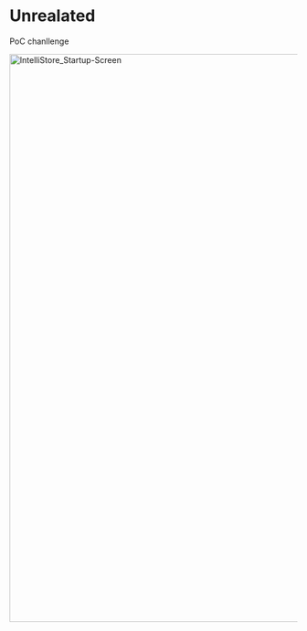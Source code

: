 # Unrealated
PoC chanllenge 


<img width="995" alt="IntelliStore_Startup-Screen" src="https://user-images.githubusercontent.com/109050445/180908086-55868db8-3c38-4c5a-b97f-595416966d88.png">
